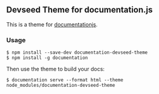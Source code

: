 ## Devseed Theme for documentation.js

This is a theme for [documentationjs](https://github.com/documentationjs/documentation).

### Usage

```
$ npm install --save-dev documentation-devseed-theme
$ npm install -g documentation
```

Then use the theme to build your docs:

    $ documentation serve --format html --theme node_modules/documentation-devseed-theme

